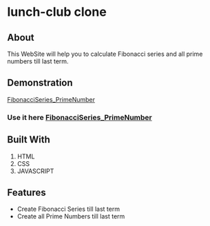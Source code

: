 # lunch-club clone

## About

This WebSite will help you to calculate Fibonacci series and all prime numbers till last term. 

## Demonstration
[FibonacciSeries_PrimeNumber]()

### Use it here [FibonacciSeries_PrimeNumber]( "FibonacciSeries_PrimeNumber")


## Built With

1. HTML
2. CSS
3. JAVASCRIPT

## Features

- Create Fibonacci Series till last term
- Create all Prime Numbers till last term
